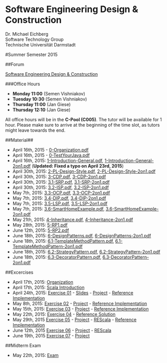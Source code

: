 Software Engineering Design & Construction
===
Dr. Michael Eichberg  
Software Technology Group  
Technische Universität Darmstadt

#Summer Semester 2015

##Forum

[Software Engineering Design & Construction](https://www.fachschaft.informatik.tu-darmstadt.de/forum//viewforum.php?f=234)

###Office Hours
* **Monday 11:00** (Semen Vishniakov)
* **Tuesday 10:30** (Semen Vishniakov)
* **Thursday 11:00** (Jan Giese)
* **Thursday 12:10** (Jan Giese)

All office hours will be in the **C-Pool (C005)**. The tutor will be available for 1 hour.
Please make sure to arrive at the beginning of the time slot, as tutors might leave towards the end.

##Material##

 * April 16th, 2015 - [0-Organization.pdf](0-Organization.pdf)  
 * April 16th, 2015 - [0-TestYourJava.pdf](0-TestYourJava.pdf)  
 * April 16th, 2015: [1-Introduction-General.pdf](1-Introduction-General.pdf), [1-Introduction-General-2on1.pdf](1-Introduction-General-2on1.pdf) (**Updated: Fixed a typo on April 23rd, 2015**)   
 * April 30th, 2015: [2-PL-Design-Style.pdf](2-PL-Design-Style.pdf), [2-PL-Design-Style-2on1.pdf](2-PL-Design-Style-2on1.pdf)
 * April 30th, 2015: [3-CDP.pdf](3-CDP.pdf), [3-CDP-2on1.pdf](3-CDP-2on1.pdf)  
 * April 30th, 2015: [3.1-SRP.pdf](3.1-SRP.pdf), [3.1-SRP-2on1.pdf](3.1-SRP-2on1.pdf)  
 * April 30th, 2015: [3.2-ISP.pdf](3.2-ISP.pdf), [3.2-ISP-2on1.pdf](3.2-ISP-2on1.pdf)  
 * May 7th, 2015: [3.3-OCP.pdf](3.3-OCP.pdf), [3.3-OCP-2on1.pdf](3.3-OCP-2on1.pdf)  
 * May 7th, 2015: [3.4-DIP.pdf](3.4-DIP.pdf), [3.4-DIP-2on1.pdf](3.4-DIP-2on1.pdf)  
 * May 7th, 2015: [3.5-LSP.pdf](3.5-LSP.pdf), [3.5-LSP-2on1.pdf](3.5-LSP-2on1.pdf) 
 * May 7th, 2015: [3.6-SmartHomeExample.pdf](3.6-SmartHomeExample.pdf), [3.6-SmartHomeExample-2on1.pdf](3.6-SmartHomeExample-2on1.pdf) 
 * May 21th, 2015: [4-Inheritance.pdf](4-Inheritance.pdf), [4-Inheritance-2on1.pdf](4-Inheritance-2on1.pdf) 
 * May 28th, 2015: [5-RP1.pdf](5-RP1.pdf)
 * June 12th, 2015: [5-RP2.pdf](5-RP2.pdf)
 * June 18th, 2015: [6-DesignPatterns.pdf](6-DesignPatterns.pdf), [6-DesignPatterns-2on1.pdf](6-DesignPatterns-2on1.pdf)
 * June 18th, 2015: [6.1-TemplateMethodPattern.pdf](6.1-TemplateMethodPattern.pdf), [6.1-TemplateMethodPattern-2on1.pdf](6.1-TemplateMethodPattern-2on1.pdf)
 * June 18th, 2015: [6.2-StrategyPattern.pdf](6.2-StrategyPattern.pdf), [6.2-StrategyPattern-2on1.pdf](6.2-StrategyPattern-2on1.pdf) 
 * June 18th, 2015: [6.3-DecoratorPattern.pdf](6.3-DecoratorPattern.pdf), [6.3-DecoratorPattern-2on1.pdf](6.3-DecoratorPattern-2on1.pdf) 


##Excercises


 * April 17th, 2015: [Organization](Exercises/ex00/orga.pdf)  
 * April 17th, 2015: [Scala Introduction](Exercises/ex00/scala.pdf)  
 * April 24th, 2015: [Exercise 01](Exercises/ex01/ex01.pdf) - [Slides](Exercises/ex01/ex01slides.pdf) - [Project](Exercises/ex01/ex01.zip) - [Reference Implementation](Exercises/ex01/ex01_solution.zip)  
 * May 8th, 2015: [Exercise 02](Exercises/ex02/ex02.pdf) - [Project](Exercises/ex02/ex02.zip) - [Reference Implementation](Exercises/ex02/ex02_solution.zip)
 * May 15th, 2015: [Exercise 03](Exercises/ex03/ex03.pdf) - [Project](Exercises/ex03/ex03.zip) - [Reference Implementation](Exercises/ex03/ex03_solution.zip)  
 * May 22th, 2015: [Exercise 04](Exercises/ex04/ex04.pdf) - [Reference Solution](Exercises/ex04/ex04_solution.pdf) 
 * May 29th, 2015 [Exercise 05](Exercises/ex05/ex05.pdf) - [Project](Exercises/ex05/ex05.zip) - [REScala](http://www.rescala-lang.com) - [Reference Implementation](Exercises/ex05/ex05_solution.zip)
 * June 12th, 2015 [Exercise 06](Exercises/ex06/ex06.pdf) - [Project](Exercises/ex06/ex06.zip) - [REScala](http://www.rescala-lang.com)
 * June 19th, 2015 [Exercise 07](Exercises/ex07/ex07.pdf) - [Project](Exercises/ex07/ex07.zip)

 
 ##Midterm Exam
 
 
 * May 22th, 2015: [Exam](midterm/exam.pdf)
